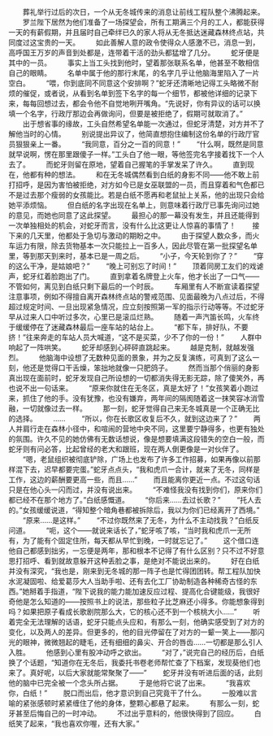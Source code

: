 　　葬礼举行过后的次日，一个从无冬城传来的消息让前线工程队整个沸腾起来。
　　罗兰陛下居然为他们准备了一场探望会，所有工期满三个月的工人，都能获得一天的有薪假期，并且届时自己牵绊已久的家人将从无冬抵达迷藏森林终点站，共同度过这宝贵的一天。
　　如此善解人意的政令使得众人感激不已，消息一到，高呼国王万岁的声音到处都是，连带着干活的劲头都猛增了几分。
　　蛇牙便是其中的一员。
　　事实上当工头找到他时，望着那张联系名单，他甚至不敢相信自己的眼睛。
　　名单中属于他的那行末尾，的名字几乎让他脑海里陷入了一片空白。
　　“喂，你到底同不同意这个安排啊？”蛇牙还清晰地记得工头略微不耐烦的催促，或者说，从看到名单到签下名字的每一个细节，都被他详细的记录下来，每每回想过去，都会令他不自觉地咧开嘴角。“先说好，你有异议的话可以换填一个名字，行政厅那边会再做询问，但要是被拒绝了，假期可就取消了。”
　　出于想省事的缘故，工头自然希望名单能一次通过，但蛇牙清楚，对方并不了解他当时的心情。
　　别说提出异议了，他简直想抱住编制这份名单的行政厅官员狠狠亲上一番。
　　“我同意，百分之一百的同意！”
　　“什么啊，既然是同意就早说啊，愣在那里跟傻子一样。”工头白了他一眼，等他签完名字接着找下一个人去了。
　　而蛇牙则留在原地，望着自己握笔的手掌发呆了许久。
　　直到现在，他都有种的想法。
　　和在无冬城偶然看到白纸的身影不同——他不敢上前打招呼，是因为害怕被拒绝，对方如今已是女巫联盟的一员，而且穿着和气色都已不是过去那个瘦弱的女孩能比。若是白纸不愿再和老鼠扯上关系，他的出现只会给她平添烦恼。
　　但白纸的名字出现在名单上，则意味着行政厅已事先询问过她的意见，而她也同意了这此探望。
　　最担心的那一幕没有发生，并且还能得到一次单独相处的机会，对蛇牙而言，没有什么比这更让人惊喜的事情了！
　　接下来的几天里，他都处于急切与激动的期盼之中。
　　由于探望人数众多，而火车运力有限，除去货物基本一次只能拉上一百多人，因此尽管在第一批探望名单里，等到那天到来时，基本已是一周之后。
　　“小子，今天轮到你了？”
　　“穿的这么干净，是姑娘吧？”
　　“晚上可别忘了时间！”
　　顶着同房工友们的戏谑声，蛇牙红着脸跑出了门。
　　直到拿着名牌登上火车，他才长出了一口气——不管如何，离见到白纸只剩下最后的一个时辰。
　　车厢里有人不断宣读着探望注意事项，例如不得擅自离开森林终点站的警戒范围、见面最晚为八点过后，不得超过规定时间、一旦出现紧急情况，应立刻按照第一军的指示行动等等。不过蛇牙早从过来人口中听过多次，心里已是滚瓜烂熟。
　　随着一声汽笛长鸣，火车终于缓缓停在了迷藏森林最后一座车站的站台上。
　　“都下车，排好队，不要挤！”往来奔走的车站人员大喊道，“这不是买菜，少不了你的一份！”
　　人群中响起了一阵哄笑。
　　蛇牙却感到心砰砰直跳起来。
　　越是克制，就越发强烈。
　　他脑海中设想了无数种见面的景象，并为之反复演练，可真到了这么一刻，他还是觉得口干舌燥，笨拙地就像一只肥鸽子。
　　然而当那个俏丽的身影真出现在面前时，蛇牙发现自己所设想的一切都消失得无影无踪，除了傻笑外，再也说不出一句话来。
　　“原来你就住在无冬区，真是太好了！”女孩笑着小跑过来，抓住了他的手。没有犹豫，也没有嫌弃，两年间的隔阂随着这一抹笑容冰消雪融，一切就像过去一样。
　　那一刻，蛇牙觉得自己来无冬城真是一个正确无比的选择。
　　……
　　“所以，你在长歌区收复后不久，就到这边来了？”
　　两人并肩行走在森林小径中，和喧闹的营地中央不同，这里要宁静得多，也更有独处的氛围。许久不见的她仿佛有无数话想说，像是想要填满这段错失的空白一般，而蛇牙则有问必答，比起曾经的老大和跟班，现在两人倒更像是一对伙伴了。
　　“嗯，老鼠组织被彻底铲除，广场上也发布了许多工作招募，如果再像以前那样混下去，迟早都要完蛋。”蛇牙点点头，“我和虎爪一合计，就来了无冬，同样是工作，这边的薪酬要更高一些，而且……”
　　而且能离你更近一点。不过这句话只是在他心头一闪而过，并没有说出来。
　　“不难怪我没有找到你们，原来你们都已经不在那个地方了。”白纸感慨道。
　　“你后来……去过长歌？”
　　“托人去的。”女孩缓缓说道，“得知整个暗角巷都被拆除后，我以为你们已经离开了西境。”
　　“原来……是这样。”
　　“不过你既然来了无冬，为什么不主动找我？”白纸反问道。
　　“呃，这个——就说来话长了，”蛇牙咳了咳，“当时我和虎爪一无所有，为了能有个固定住所，每天都从早忙到晚，一时就忘记了。”
　　这个借口连他自己都感到拙劣，一忘便是两年，那和根本不记得了有什么区别？只不过不好意思打招呼、看到就故意躲开这种丢脸之事，是绝对不能说出来的。
　　好在白纸并没有深究，“我也是，刚来到无冬城的那一阵子也是忙得团团转。帮工程队加快水泥凝固啦、给爱葛莎大人当助手啦、还有去化工厂协助制造各种稀奇古怪的东西。”她掰着手指道，“陛下说我的能力能加速反应过程、提高化合键能级，我很好奇他是怎么知道的——按照书上的说法，那些粒子比芝麻还小得多。你能想象得到吗？如果把原子看成长歌剧院那么大，它的核心还不到一个核桃大小……”
　　听着完全无法理解的话语，蛇牙只能点头应和，有那么一刻，他确实感受到了对方的变化，以及两人的差异。但更多的，他的目光停留在了对方的一颦一笑上——那闪光的眼神，微微翘起的睫毛，还有细细的鼻尖、开合的唇齿……一切都是那么引人入胜。
　　他感到心里有股冲动呼之欲出。
　　“对了，”说完自己的经历后，白纸换了个话题，“知道你在无冬后，我委托书卷老师帮忙查了下档案，发现葵他们也来了。真好呢，以后大家就能常聚聚了——”
　　蛇牙并没有听进后面的话，此刻他的脑中已完全被一个念头所占据。
　　于是他将它说了出来。
　　“我喜欢你，白纸！”
　　脱口而出后，他才意识到自己究竟干了什么。
　　一股难以言喻的紧张感顿时紧紧缠住了他的身体，整颗心都悬了起来。
　　有那么一刻，蛇牙甚至后悔自己的一时冲动。
　　不过出乎意料的，他很快得到了回应。
　　白纸笑了起来，“我也喜欢你喔，还有大家。”
